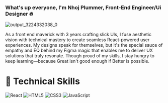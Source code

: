 ### What's up everyone, I'm Nhoj Plummer, Front-End Engineer/Ui Designer 🔥

<!--
**Nhoj-Plummer/nhoj-plummer** is a ✨ _special_ ✨ repository because its `README.md` (this file) appears on your GitHub profile.

Here are some ideas to get you started: 

<img  src="https://github.com/Nhoj-Plummer/nhoj-plummer/assets/48453616/4d147b99-3289-4d3c-93c4-367274c378bf"/>


- 🔭 I’m currently working on ...
- 🌱 I’m currently learning ...
- 👯 I’m looking to collaborate on ...
- 🤔 I’m looking for help with ...
- 💬 Ask me about ...
- 📫 How to reach me: ...
- 😄 Pronouns: ...
- ⚡ Fun fact: ...
-->
![output_3224332038_0](https://github.com/Nhoj-Plummer/nhoj-plummer/assets/48453616/85d51c83-9d04-4162-b1f9-bfd455abe7e6)

<p> As a front end maverick with 3 years crafting slick UIs, I fuse aesthetic vision with technical mastery to create seamless React-powered user experiences. My designs speak for themselves, but it's the special sauce of empathy and EQ behind my Figma magic that enables me to deliver UX solutions that truly resonate. Though proud of my skills, I stay hungry to keep learning—because Great isn't good enough if Better is possible.</p>


# 💼 Technical Skills
![React](https://img.shields.io/badge/react-%2320232a.svg?style=for-the-badge&logo=react&logoColor=%2361DAFB)
![HTML5](https://img.shields.io/badge/html5-%23E34F26.svg?style=for-the-badge&logo=html5&logoColor=white)
![CSS3](https://img.shields.io/badge/css3-%231572B6.svg?style=for-the-badge&logo=css3&logoColor=white)
![JavaScript](https://img.shields.io/badge/javascript-%23323330.svg?style=for-the-badge&logo=javascript&logoColor=%23F7DF1E)
